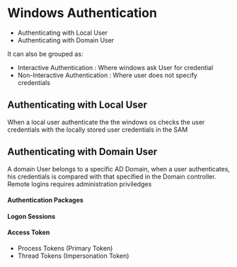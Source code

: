 #  Windows Authentication

- Authenticating with Local User
- Authenticating with Domain User

It can also be grouped as: 

- Interactive Authentication : Where windows ask User for credential
- Non-Interactive Authentication : Where user does not specify credentials

## Authenticating with Local User

When a local user authenticate the the windows os checks the user credentials with the locally stored user credentials in the SAM 


## Authenticating with Domain User

A domain User belongs to a specific AD Domain, when a user authenticates, his credentials is compared with that specified in the Domain controller. 
Remote logins requires administration priviledges



#### Authentication Packages



#### Logon Sessions


#### Access Token

- Process Tokens (Primary Token)
- Thread Tokens (Impersonation Token)
